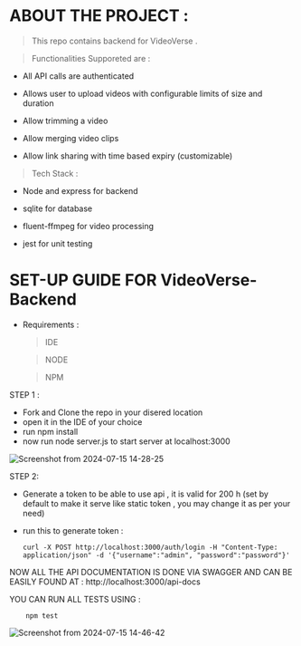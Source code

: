 # ABOUT THE PROJECT :

  > This repo contains backend for VideoVerse .

  > Functionalities Supporeted are :

   * All API calls are authenticated

   * Allows user to upload videos with configurable limits of size and duration

   * Allow trimming a video

   * Allow merging video clips

   * Allow link sharing with time based expiry (customizable)

  > Tech Stack :

   * Node and express for backend

   * sqlite for database

   * fluent-ffmpeg for video processing

   * jest for unit testing



# SET-UP GUIDE FOR VideoVerse-Backend

* Requirements :
    > IDE
    
    > NODE
     
    > NPM

STEP 1 :

  * Fork and Clone the repo in your disered location
  * open it in the IDE of your choice
  * run npm install 
  * now run node server.js to start server at localhost:3000

  ![Screenshot from 2024-07-15 14-28-25](https://github.com/user-attachments/assets/4e3c0a8d-3245-4eec-aa00-97ed421a858d)


STEP 2:

  * Generate a token to be able to use api , it is valid for 200 h (set by default to make it serve like static token , you may change it as per your need)
    
  * run this to generate token :
    
        curl -X POST http://localhost:3000/auth/login -H "Content-Type: application/json" -d '{"username":"admin", "password":"password"}'

NOW ALL THE API DOCUMENTATION IS DONE VIA SWAGGER AND CAN BE EASILY FOUND AT : http://localhost:3000/api-docs

YOU CAN RUN ALL TESTS USING :

        npm test

![Screenshot from 2024-07-15 14-46-42](https://github.com/user-attachments/assets/f0d8a866-084d-490b-95e6-c4580c532bf1)

 
